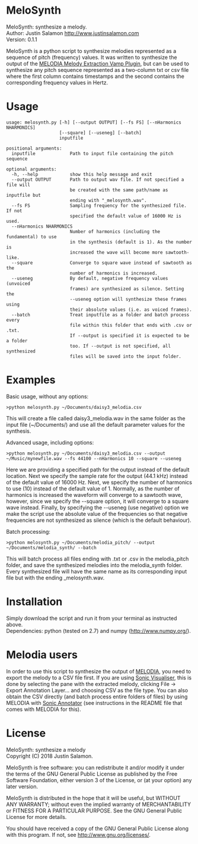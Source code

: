 MeloSynth
=========

MeloSynth: synthesize a melody. <br/>
Author: Justin Salamon <http://www.justinsalamon.com> <br/>
Version: 0.1.1

MeloSynth is a python script to synthesize melodies represented as a sequence of
pitch (frequency) values. It was written to synthesize the output of the [MELODIA Melody Extraction Vamp Plugin](http://mtg.upf.edu/technologies/melodia),
but can be used to synthesize any pitch sequence represented as a two-column txt
or csv file where the first column contains timestamps and the second contains
the corresponding frequency values in Hertz.

Usage
=====
```
usage: melosynth.py [-h] [--output OUTPUT] [--fs FS] [--nHarmonics NHARMONICS]
                    [--square] [--useneg] [--batch]
                    inputfile

positional arguments:
  inputfile             Path to input file containing the pitch sequence

optional arguments:
  -h, --help            show this help message and exit
  --output OUTPUT       Path to output wav file. If not specified a file will
                        be created with the same path/name as inputfile but
                        ending with "_melosynth.wav".
  --fs FS               Sampling frequency for the synthesized file. If not
                        specified the default value of 16000 Hz is used.
  --nHarmonics NHARMONICS
                        Number of harmonics (including the fundamental) to use
                        in the synthesis (default is 1). As the number is
                        increased the wave will become more sawtooth-like.
  --square              Converge to square wave instead of sawtooth as the
                        number of harmonics is increased.
  --useneg              By default, negative frequency values (unvoiced
                        frames) are synthesized as silence. Setting the
                        --useneg option will synthesize these frames using
                        their absolute values (i.e. as voiced frames).
  --batch               Treat inputfile as a folder and batch process every
                        file within this folder that ends with .csv or .txt.
                        If --output is specified it is expected to be a folder
                        too. If --output is not specified, all synthesized
                        files will be saved into the input folder.
```

Examples
========

Basic usage, without any options:
```
>python melosynth.py ~/Documents/daisy3_melodia.csv
```

This will create a file called daisy3_melodia.wav in the same folder as the
input file (~/Documents/) and use all the default parameter values for the
synthesis.

Advanced usage, including options:
```
>python melosynth.py ~/Documents/daisy3_melodia.csv --output ~/Music/mynewfile.wav --fs 44100 --nHarmonics 10 --square --useneg
```

Here we are providing a specified path for the output instead of the default
location. Next we specify the sample rate for the output (44.1 kHz) instead of
the default value of 16000 Hz. Next, we specify the number of harmonics to use
(10) instead of the default value of 1. Normally, as the number of harmonics is
increased the waveform will converge to a sawtooth wave, however, since we
specify the --square option, it will converge to a square wave instead. Finally,
by specifying the --useneg (use negative) option we make the script use the
absolute value of the frequencies so that negative frequencies are not
synthesized as silence (which is the default behaviour).

Batch processing:
```
>python melosynth.py ~/Documents/melodia_pitch/ --output ~/Documents/melodia_synth/ --batch
```

This will batch process all files ending with .txt or .csv in the melodia_pitch
folder, and save the synthesized melodies into the melodia_synth folder. Every
synthesized file will have the same name as its corresponding input file but
with the ending _melosynth.wav.

Installation
============
Simply download the script and run it from your terminal as instructed above. <br/>
Dependencies: python (tested on 2.7) and numpy (<http://www.numpy.org/>).

Melodia users
=============
In order to use this script to synthesize the output of [MELODIA](http://mtg.upf.edu/technologies/melodia), you need to export the melody to a CSV file first. If you are using [Sonic Visualiser](http://www.sonicvisualiser.org/), this is done by selecting the pane with the extracted melody, clicking File -> Export Annotation Layer... and choosing CSV as the file type. You can also obtain the CSV directly (and batch process entire folders of files) by using MELODIA with [Sonic Annotator](http://www.vamp-plugins.org/sonic-annotator/) (see instructions in the README file that comes with MELODIA for this).

License
=======

MeloSynth: synthesize a melody <br/>
Copyright (C) 2018 Justin Salamon.

MeloSynth is free software: you can redistribute it and/or modify it under the
terms of the GNU General Public License as published by the Free Software
Foundation, either version 3 of the License, or (at your option) any later
version.

MeloSynth is distributed in the hope that it will be useful, but WITHOUT ANY
WARRANTY; without even the implied warranty of MERCHANTABILITY or FITNESS FOR A
PARTICULAR PURPOSE.  See the GNU General Public License for more details.

You should have received a copy of the GNU General Public License along with
this program. If not, see <http://www.gnu.org/licenses/>.
